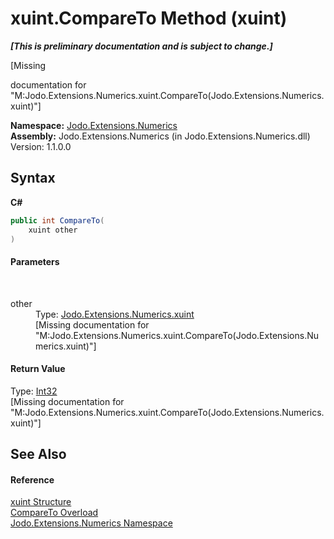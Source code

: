 # xuint.CompareTo Method (xuint)
 _**\[This is preliminary documentation and is subject to change.\]**_

\[Missing <summary> documentation for "M:Jodo.Extensions.Numerics.xuint.CompareTo(Jodo.Extensions.Numerics.xuint)"\]

**Namespace:**&nbsp;<a href="N_Jodo_Extensions_Numerics">Jodo.Extensions.Numerics</a><br />**Assembly:**&nbsp;Jodo.Extensions.Numerics (in Jodo.Extensions.Numerics.dll) Version: 1.1.0.0

## Syntax

**C#**<br />
``` C#
public int CompareTo(
	xuint other
)
```


#### Parameters
&nbsp;<dl><dt>other</dt><dd>Type: <a href="T_Jodo_Extensions_Numerics_xuint">Jodo.Extensions.Numerics.xuint</a><br />\[Missing <param name="other"/> documentation for "M:Jodo.Extensions.Numerics.xuint.CompareTo(Jodo.Extensions.Numerics.xuint)"\]</dd></dl>

#### Return Value
Type: <a href="https://docs.microsoft.com/dotnet/api/system.int32" target="_blank" rel="noopener noreferrer">Int32</a><br />\[Missing <returns> documentation for "M:Jodo.Extensions.Numerics.xuint.CompareTo(Jodo.Extensions.Numerics.xuint)"\]

## See Also


#### Reference
<a href="T_Jodo_Extensions_Numerics_xuint">xuint Structure</a><br /><a href="Overload_Jodo_Extensions_Numerics_xuint_CompareTo">CompareTo Overload</a><br /><a href="N_Jodo_Extensions_Numerics">Jodo.Extensions.Numerics Namespace</a><br />